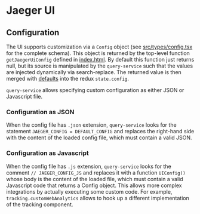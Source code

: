 # Jaeger UI

## Configuration

The UI supports customization via a `Config` object (see [src/types/config.tsx](./src/types/config.tsx) for the complete schema). This object is returned by the top-level function `getJaegerUiConfig` defined in [index.html](./index.html). By default this function just returns null, but its source is manipulated by the `query-service` such that the values are injected dynamically via search-replace. The returned value is then merged with [defaults](./src/utils/config/get-config.js) into the redux `state.config`.

`query-service` allows specifying custom configuration as either JSON or Javascript file.

### Configuration as JSON

When the config file has `.json` extension, `query-service` looks for the statement `JAEGER_CONFIG = DEFAULT_CONFIG` and replaces the right-hand side with the content of the loaded config file, which must contain a valid JSON.

### Configuration as Javascript

When the config file has `.js` extension, `query-service` looks for the comment `// JAEGER_CONFIG_JS` and replaces it with a function `UIConfig()` whose body is the content of the loaded file, which must contain a valid Javascript code that returns a Config object. This allows more complex integrations by actually executing some custom code. For example, `tracking.customWebAnalytics` allows to hook up a different implementation of the tracking component.
